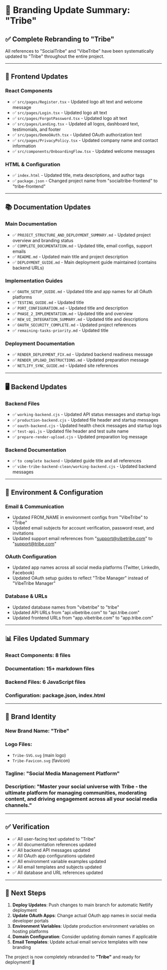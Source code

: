 # 🎨 Branding Update Summary: "Tribe"

## ✅ **Complete Rebranding to "Tribe"**

All references to "SocialTribe" and "VibeTribe" have been systematically updated to "Tribe" throughout the entire project.

---

## 📱 **Frontend Updates**

### **React Components**

- ✅ `src/pages/Register.tsx` - Updated logo alt text and welcome message
- ✅ `src/pages/Login.tsx` - Updated logo alt text
- ✅ `src/pages/ForgotPassword.tsx` - Updated logo alt text
- ✅ `src/pages/Landing.tsx` - Updated all logos, dashboard text, testimonials, and footer
- ✅ `src/pages/DemoOAuth.tsx` - Updated OAuth authorization text
- ✅ `src/pages/PrivacyPolicy.tsx` - Updated company name and contact information
- ✅ `src/components/OnboardingFlow.tsx` - Updated welcome messages

### **HTML & Configuration**

- ✅ `index.html` - Updated title, meta descriptions, and author tags
- ✅ `package.json` - Changed project name from "socialtribe-frontend" to "tribe-frontend"

---

## 📚 **Documentation Updates**

### **Main Documentation**

- ✅ `PROJECT_STRUCTURE_AND_DEPLOYMENT_SUMMARY.md` - Updated project overview and branding status
- ✅ `COMPLETE_DOCUMENTATION.md` - Updated title, email configs, support emails
- ✅ `README.md` - Updated main title and project description
- ✅ `DEPLOYMENT_GUIDE.md` - Main deployment guide maintained (contains backend URLs)

### **Implementation Guides**

- ✅ `OAUTH_SETUP_GUIDE.md` - Updated title and app names for all OAuth platforms
- ✅ `TESTING_GUIDE.md` - Updated title
- ✅ `PORT_CONFIGURATION.md` - Updated title and description
- ✅ `PHASE_2_IMPLEMENTATION.md` - Updated title and overview
- ✅ `NEW_UI_INTEGRATION_SUMMARY.md` - Updated title and descriptions
- ✅ `OAUTH_SECURITY_COMPLETE.md` - Updated project references
- ✅ `remaining-tasks-priority.md` - Updated title

### **Deployment Documentation**

- ✅ `RENDER_DEPLOYMENT_FIX.md` - Updated backend readiness message
- ✅ `RENDER_UPLOAD_INSTRUCTIONS.md` - Updated preparation message
- ✅ `NETLIFY_SYNC_GUIDE.md` - Updated site references

---

## 🖥️ **Backend Updates**

### **Backend Files**

- ✅ `working-backend.cjs` - Updated API status messages and startup logs
- ✅ `production-backend.cjs` - Updated file header and startup messages
- ✅ `oauth-backend.cjs` - Updated health check messages and startup logs
- ✅ `test-api.js` - Updated file header and test suite name
- ✅ `prepare-render-upload.cjs` - Updated preparation log message

### **Backend Documentation**

- ✅ `to complete backend` - Updated guide title and all references
- ✅ `vibe-tribe-backend-clean/working-backend.cjs` - Updated backend messages

---

## 🔧 **Environment & Configuration**

### **Email & Communication**

- Updated FROM_NAME in environment configs from "VibeTribe" to "Tribe"
- Updated email subjects for account verification, password reset, and invitations
- Updated support email references from "support@vibetribe.com" to "support@tribe.com"

### **OAuth Configuration**

- Updated app names across all social media platforms (Twitter, LinkedIn, Facebook)
- Updated OAuth setup guides to reflect "Tribe Manager" instead of "VibeTribe Manager"

### **Database & URLs**

- Updated database names from "vibetribe" to "tribe"
- Updated API URLs from "api.vibetribe.com" to "api.tribe.com"
- Updated frontend URLs from "app.vibetribe.com" to "app.tribe.com"

---

## 📊 **Files Updated Summary**

### **React Components**: 8 files

### **Documentation**: 15+ markdown files

### **Backend Files**: 6 JavaScript files

### **Configuration**: package.json, index.html

---

## 🎯 **Brand Identity**

### **New Brand Name**: "Tribe"

### **Logo Files**:

- `Tribe-SVG.svg` (main logo)
- `Tribe-Favicon.svg` (favicon)

### **Tagline**: "Social Media Management Platform"

### **Description**: "Master your social universe with Tribe - the ultimate platform for managing communities, moderating content, and driving engagement across all your social media channels."

---

## ✅ **Verification**

- ✅ All user-facing text updated to "Tribe"
- ✅ All documentation references updated
- ✅ All backend API messages updated
- ✅ All OAuth app configurations updated
- ✅ All environment variable examples updated
- ✅ All email templates and subjects updated
- ✅ All database and URL references updated

---

## 🚀 **Next Steps**

1. **Deploy Updates**: Push changes to main branch for automatic Netlify deployment
2. **Update OAuth Apps**: Change actual OAuth app names in social media developer portals
3. **Environment Variables**: Update production environment variables on hosting platforms
4. **Domain Configuration**: Consider updating domain names if applicable
5. **Email Templates**: Update actual email service templates with new branding

The project is now completely rebranded to **"Tribe"** and ready for deployment! 🎉
